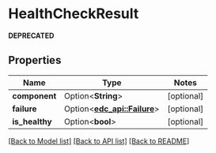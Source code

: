 # HealthCheckResult

**DEPRECATED**

## Properties

| Name           | Type                                       | Notes      |
|----------------|--------------------------------------------|------------|
| **component**  | Option<**String**>                         | [optional] |
| **failure**    | Option<[**edc_api::Failure**](Failure.md)> | [optional] |
| **is_healthy** | Option<**bool**>                           | [optional] |

[[Back to Model list]](../../crates/edc_api/README.md#documentation-for-models) [[Back to API list]](../../crates/edc_client/README.md#documentation-for-api-endpoints) [[Back to README]](../../README.md)


